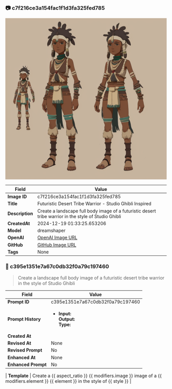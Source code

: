 

### 📷 c7f216ce3a154fac1f1d3fa325fed785 


![data.id](./c7f216ce3a154fac1f1d3fa325fed785.jpg)


| Field          | Value                                                                                                                     |
|----------------|---------------------------------------------------------------------------------------------------------------------------|
| **Image ID**             | c7f216ce3a154fac1f1d3fa325fed785                                                                                                             |
| **Title**           | Futuristic Desert Tribe Warrior - Studio Ghibli Inspired                                                                                                       |
| **Description**           | Create a landscape full body image of a futuristic desert tribe warrior in the style of Studio Ghibli                                                                                                       |
| **CreatedAt**        | 2024-12-19 01:33:25.653206                                                                                                        |
| **Model**        | dreamshaper                                                                                                        |
| **OpenAI**         | [OpenAI Image URL](http://192.168.1.85:8081/generated-images/b644209715072.png)                                                                                |
| **GitHub**         | [GitHub Image URL](https://raw.githubusercontent.com/Caneta-Silva/weeb/refs/heads/main/images/c7f216ce3a154fac1f1d3fa325fed785/c7f216ce3a154fac1f1d3fa325fed785.jpg)                                                                                |
| **Tags**       | None                                                                                                                   |

### 📜 c395e1351e7a67c0db32f0a79c197460

> Create a landscape full body image of a futuristic desert tribe warrior in the style of Studio Ghibli

| Field          | Value                                                                                                                                                                      |
|----------------|----------------------------------------------------------------------------------------------------------------------------------------------------------------------------|
| **Prompt ID**  | c395e1351e7a67c0db32f0a79c197460                                                                                                                                                            |
| **Prompt History** | <ul><li>**Input:**  <br> **Output:**  <br> **Type:** </li></ul> |
| **Created At** |                                                                                                                                                    |
| **Revised At** | None                                                                                                                                                   |
| **Revised Prompt** | No                                                                                                                                                                      |
| **Enhanced At** | None                                                                                                                                                  |
| **Enhanced Prompt** | No                                                                                                                                                                    |

| **Template**   | Create a {{ aspect_ratio }} {{ modifiers.image }} image of a {{ modifiers.element }} {{ element }} in the style of {{ style }}                                                                                                                                           |


